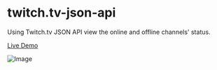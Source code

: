 # twitch.tv-json-api
Using Twitch.tv JSON API view the online and offline channels' status.

[Live Demo](https://codepen.io/darush/full/eRJaxe/)

![Image](../master/img/screenshot1.png)
